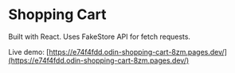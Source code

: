 # Shopping Cart

Built with React. Uses FakeStore API for fetch requests.

Live demo: [https://e74f4fdd.odin-shopping-cart-8zm.pages.dev/](https://e74f4fdd.odin-shopping-cart-8zm.pages.dev/)
